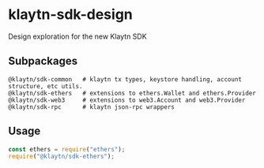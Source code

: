 # klaytn-sdk-design

Design exploration for the new Klaytn SDK

## Subpackages

```
@klaytn/sdk-common   # klaytn tx types, keystore handling, account structure, etc utils.
@klaytn/sdk-ethers   # extensions to ethers.Wallet and ethers.Provider
@klaytn/sdk-web3     # extensions to web3.Account and web3.Provider
@klaytn/sdk-rpc      # klaytn json-rpc wrappers
```

## Usage

```js
const ethers = require("ethers");
require("@klaytn/sdk-ethers");
```

